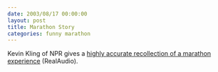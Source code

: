```yaml
---
date: 2003/08/17 00:00:00
layout: post
title: Marathon Story
categories: funny marathon
---
```


Kevin Kling of NPR gives a [highly accurate recollection of a marathon experience](http://www.npr.org/ramarchives/nc6J1101-7.ram) (RealAudio).
